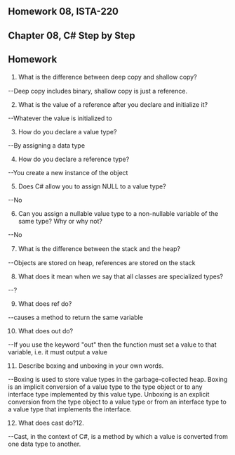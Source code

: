 Homework 08, ISTA-220
--
Chapter 08, C# Step by Step
--
Homework
--


1. What is the diﬀerence between deep copy and shallow copy?

--Deep copy includes binary, shallow copy is just a reference.

2. What is the value of a reference after you declare and initialize it?

--Whatever the value is initialized to 

3. How do you declare a value type?

--By assigning a data type

4. How do you declare a reference type?

--You create a new instance of the object

5. Does C# allow you to assign NULL to a value type?

--No 

6. Can you assign a nullable value type to a non-nullable variable of the same type? Why or why not?

--No 

7. What is the diﬀerence between the stack and the heap?

--Objects are stored on heap, references are stored on the stack

8. What does it mean when we say that all classes are specialized types?

--?

9. What does ref do?

--causes a method to return the same variable

10. What does out do?

--If you use the keyword "out" then the function must set a value to that variable, i.e. it must output a value

11. Describe boxing and unboxing in your own words.

--Boxing is used to store value types in the garbage-collected heap. Boxing is an implicit conversion of a value type to the type object or to any interface type implemented by this value type. Unboxing is an explicit conversion from the type object to a value type or from an interface type to a value type that implements the interface.

12. What does cast do?12. 

--Cast, in the context of C#, is a method by which a value is converted from one data type to another.
